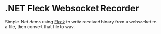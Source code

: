 # .NET Fleck Websocket Recorder

Simple .Net demo using [Fleck](https://github.com/statianzo/Fleck) to write received binary from a websocket to a file, then convert that file to wav.